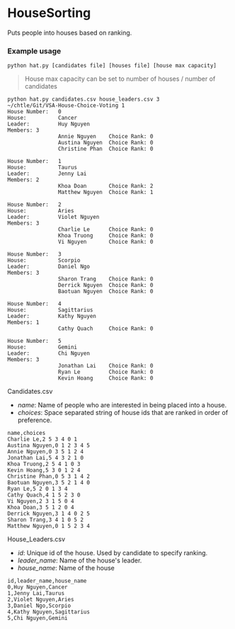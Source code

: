 # HouseSorting
Puts people into houses based on ranking.

### Example usage
`python hat.py [candidates file] [houses file] [house max capacity]`

> House max capacity can be set to number of houses / number of candidates

```
python hat.py candidates.csv house_leaders.csv 3                                           ~/chtle/Git/VSA-House-Choice-Voting 1
House Number:   0
House:          Cancer
Leader:         Huy Nguyen
Members: 3
                Annie Nguyen    Choice Rank: 0
                Austina Nguyen  Choice Rank: 0
                Christine Phan  Choice Rank: 0

House Number:   1
House:          Taurus
Leader:         Jenny Lai
Members: 2
                Khoa Doan       Choice Rank: 2
                Matthew Nguyen  Choice Rank: 1

House Number:   2
House:          Aries
Leader:         Violet Nguyen
Members: 3
                Charlie Le      Choice Rank: 0
                Khoa Truong     Choice Rank: 0
                Vi Nguyen       Choice Rank: 0

House Number:   3
House:          Scorpio
Leader:         Daniel Ngo
Members: 3
                Sharon Trang    Choice Rank: 0
                Derrick Nguyen  Choice Rank: 0
                Baotuan Nguyen  Choice Rank: 0

House Number:   4
House:          Sagittarius
Leader:         Kathy Nguyen
Members: 1
                Cathy Quach     Choice Rank: 0

House Number:   5
House:          Gemini
Leader:         Chi Nguyen
Members: 3
                Jonathan Lai    Choice Rank: 0
                Ryan Le         Choice Rank: 0
                Kevin Hoang     Choice Rank: 0

```

Candidates.csv
- _name_: Name of people who are interested in being placed into a house.
- _choices_: Space separated string of house ids that are ranked in order of preference.
```
name,choices
Charlie Le,2 5 3 4 0 1
Austina Nguyen,0 1 2 3 4 5
Annie Nguyen,0 3 5 1 2 4
Jonathan Lai,5 4 3 2 1 0
Khoa Truong,2 5 4 1 0 3
Kevin Hoang,5 3 0 1 2 4
Christine Phan,0 5 3 1 4 2
Baotuan Nguyen,3 5 2 1 4 0
Ryan Le,5 2 0 1 3 4
Cathy Quach,4 1 5 2 3 0
Vi Nguyen,2 3 1 5 0 4
Khoa Doan,3 5 1 2 0 4
Derrick Nguyen,3 1 4 0 2 5
Sharon Trang,3 4 1 0 5 2
Matthew Nguyen,0 1 5 2 3 4
```

House_Leaders.csv
- _id_: Unique id of the house. Used by candidate to specify ranking.
- <i>leader_name</i>: Name of the house's leader.
- <i>house_name</i>: Name of the house
```
id,leader_name,house_name
0,Huy Nguyen,Cancer
1,Jenny Lai,Taurus
2,Violet Nguyen,Aries
3,Daniel Ngo,Scorpio
4,Kathy Nguyen,Sagittarius
5,Chi Nguyen,Gemini
```
